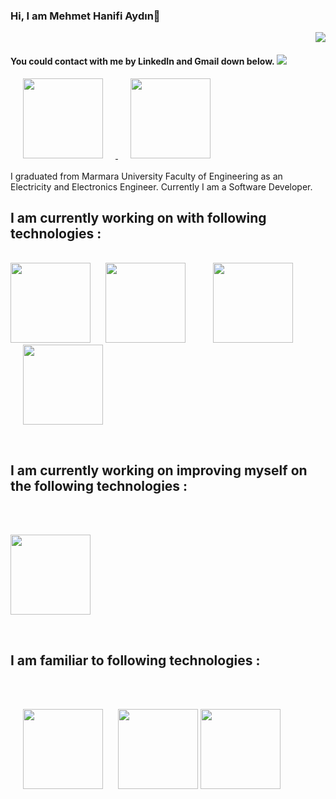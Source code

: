 ### Hi, I am Mehmet Hanifi Aydın👋  <p align="right">![](https://komarev.com/ghpvc/?username=your-github-hnfaydn&color=green)</p>
#### You could contact with me by LinkedIn and Gmail down below.   ![](https://hit.yhype.me/github/profile?user_id=86236897)
<a href="https://www.linkedin.com/in/hnfaydn/" hspace=20>
  <img src="https://www.freepnglogos.com/uploads/linkedin-logo-transparent-png-16.png" width="128"  hspace=20/>
</a>
<a href="https://mail.google.com/mail/u/?authuser=hnfaydn@gmail.com" hspace=20>
  <img src="https://www.seekpng.com/png/full/439-4398738_icon-image-free-gmail-google.png" width="128"  hspace=20/>
</a> 
<br><br> 
I graduated from Marmara University Faculty of Engineering as an Electricity and Electronics Engineer. Currently I am a Software Developer.

<h2> I am currently working on with following technologies :</h2>  

<br><img src="https://logos-download.com/wp-content/uploads/2016/10/Java_logo_icon.png" width="128"/>
<img src="https://download.logo.wine/logo/Spring_Framework/Spring_Framework-Logo.wine.png" width="128" hspace=20/>
<img src="https://brandslogos.com/wp-content/uploads/thumbs/microsoft-sql-server-logo-vector.svg" width="128"  hspace=20/>
<img src="https://camo.githubusercontent.com/b009ec35e91d46e59c7011dc6292cb182963cbb1d1570767b28635fae9b43d39/68747470733a2f2f7777772e636c69706172746d61782e636f6d2f706e672f66756c6c2f3234322d323432333732315f6c6f676f2d706f737467726573716c2e706e67" width="128"  hspace=20/><br>


<br><h2> I am currently working on improving myself on the following technologies  :</h2><br>

<br><img src="https://sc04.alicdn.com/kf/U0721a48732814105aae97d2245765dd2a.png" width="128" /><br>

<br><h2>I am familiar to following technologies  :</h2><br>

<br><img src="https://www.freeiconspng.com/uploads/c-logo-icon-18.png" width="128" hspace=20 />
<img src="https://himanshuganapavarapu.files.wordpress.com/2017/07/logo1.png" width="128" />
<img src="https://www.nicepng.com/png/full/352-3529917_cshtml5-high-resolution-logo-cshtml5.png" width="128" />
<br>


<!--
**hnfaydn/hnfaydn** is a ✨ _special_ ✨ repository because its `README.md` (this file) appears on your GitHub profile.

Here are some ideas to get you started:

- 🔭 I’m currently working on ...
- 🌱 I’m currently learning ...
- 👯 I’m looking to collaborate on ...
- 🤔 I’m looking for help with ...
- 💬 Ask me about ...
- 📫 How to reach me: ...
- 😄 Pronouns: ...
- ⚡ Fun fact: ...
-->
